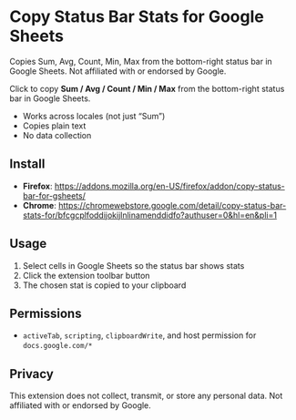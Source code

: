 # Copy Status Bar Stats for Google Sheets
Copies Sum, Avg, Count, Min, Max from the bottom-right status bar in Google Sheets. Not affiliated with or endorsed by Google.

Click to copy **Sum / Avg / Count / Min / Max** from the bottom-right status bar in Google Sheets.

- Works across locales (not just “Sum”)
- Copies plain text
- No data collection

## Install
- **Firefox**: https://addons.mozilla.org/en-US/firefox/addon/copy-status-bar-for-gsheets/
- **Chrome**: https://chromewebstore.google.com/detail/copy-status-bar-stats-for/bfcgcplfoddijokijlnlinamenddidfo?authuser=0&hl=en&pli=1

## Usage
1. Select cells in Google Sheets so the status bar shows stats
2. Click the extension toolbar button
3. The chosen stat is copied to your clipboard

## Permissions
- `activeTab`, `scripting`, `clipboardWrite`, and host permission for `docs.google.com/*`

## Privacy

This extension does not collect, transmit, or store any personal data.
Not affiliated with or endorsed by Google.
